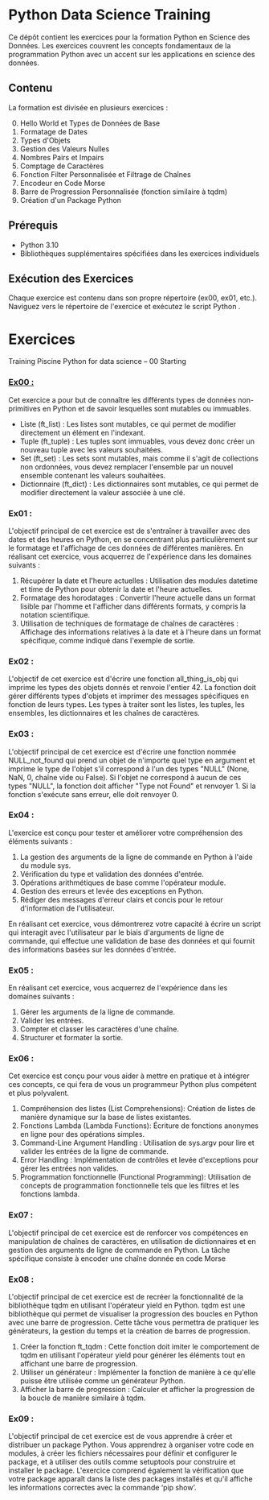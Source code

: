 # Python Data Science Training

Ce dépôt contient les exercices pour la formation Python en Science des Données. Les exercices couvrent les concepts fondamentaux de la programmation Python avec un accent sur les applications en science des données.

## Contenu

La formation est divisée en plusieurs exercices :

0. Hello World et Types de Données de Base
1. Formatage de Dates
2. Types d'Objets
3. Gestion des Valeurs Nulles
4. Nombres Pairs et Impairs
5. Comptage de Caractères
6. Fonction Filter Personnalisée et Filtrage de Chaînes
7. Encodeur en Code Morse
8. Barre de Progression Personnalisée (fonction similaire à tqdm)
9. Création d'un Package Python

## Prérequis

- Python 3.10
- Bibliothèques supplémentaires spécifiées dans les exercices individuels


## Exécution des Exercices

Chaque exercice est contenu dans son propre répertoire (ex00, ex01, etc.). Naviguez vers le répertoire de l'exercice et exécutez le script Python .

# Exercices
Training Piscine Python for data science – 00 Starting
 

### <ins>Ex00 : </ins>
 
Cet exercice a pour but de connaître les différents types de données non-primitives en Python et de savoir lesquelles sont mutables ou immuables. 

* Liste (ft_list) : Les listes sont mutables, ce qui permet de modifier directement un élément en l'indexant. 
* Tuple (ft_tuple) : Les tuples sont immuables, vous devez donc créer un nouveau tuple avec les valeurs souhaitées. 
* Set (ft_set) : Les sets sont mutables, mais comme il s'agit de collections non ordonnées, vous devez remplacer l'ensemble par un nouvel ensemble contenant les valeurs souhaitées. 
* Dictionnaire (ft_dict) : Les dictionnaires sont mutables, ce qui permet de modifier directement la valeur associée à une clé. 

 
### Ex01 : 
 
L'objectif principal de cet exercice est de s'entraîner à travailler avec des dates et des heures en Python, en se concentrant plus particulièrement sur le formatage et l'affichage de ces données de différentes manières. En réalisant cet exercice, vous acquerrez de l'expérience dans les domaines suivants : 

1. Récupérer la date et l'heure actuelles : Utilisation des modules datetime et time de Python pour obtenir la date et l'heure actuelles. 
2. Formatage des horodatages : Convertir l'heure actuelle dans un format lisible par l'homme et l'afficher dans différents formats, y compris la notation scientifique. 
3. Utilisation de techniques de formatage de chaînes de caractères : Affichage des informations relatives à la date et à l'heure dans un format spécifique, comme indiqué dans l'exemple de sortie. 

 
### Ex02 : 
 
L'objectif de cet exercice est d'écrire une fonction all_thing_is_obj qui imprime les types des objets donnés et renvoie l'entier 42. La fonction doit gérer différents types d'objets et imprimer des messages spécifiques en fonction de leurs types. Les types à traiter sont les listes, les tuples, les ensembles, les dictionnaires et les chaînes de caractères. 

### Ex03 : 

L'objectif principal de cet exercice est d'écrire une fonction nommée NULL_not_found qui prend un objet de n'importe quel type en argument et imprime le type de l'objet s'il correspond à l'un des types "NULL" (None, NaN, 0, chaîne vide ou False). Si l'objet ne correspond à aucun de ces types "NULL", la fonction doit afficher "Type not Found" et renvoyer 1. Si la fonction s'exécute sans erreur, elle doit renvoyer 0. 

 

### Ex04 : 

L'exercice est conçu pour tester et améliorer votre compréhension des éléments suivants : 

1. La gestion des arguments de la ligne de commande en Python à l'aide du module sys. 
2. Vérification du type et validation des données d'entrée. 
3. Opérations arithmétiques de base comme l'opérateur module. 
4. Gestion des erreurs et levée des exceptions en Python. 
5. Rédiger des messages d'erreur clairs et concis pour le retour d'information de l'utilisateur. 

En réalisant cet exercice, vous démontrerez votre capacité à écrire un script qui interagit avec l'utilisateur par le biais d'arguments de ligne de commande, qui effectue une validation de base des données et qui fournit des informations basées sur les données d'entrée. 

 

### Ex05 : 

En réalisant cet exercice, vous acquerrez de l'expérience dans les domaines suivants : 

1. Gérer les arguments de la ligne de commande. 
2. Valider les entrées. 
3. Compter et classer les caractères d'une chaîne. 
4. Structurer et formater la sortie. 
 

### Ex06 : 

Cet exercice est conçu pour vous aider à mettre en pratique et à intégrer ces concepts, ce qui fera de vous un programmeur Python plus compétent et plus polyvalent. 

1. Compréhension des listes (List Comprehensions): Création de listes de manière dynamique sur la base de listes existantes. 
2. Fonctions Lambda (Lambda Functions): Écriture de fonctions anonymes en ligne pour des opérations simples. 
3. Command-Line Argument Handling : Utilisation de sys.argv pour lire et valider les entrées de la ligne de commande. 
4. Error Handling : Implémentation de contrôles et levée d'exceptions pour gérer les entrées non valides. 
5. Programmation fonctionnelle (Functional Programming): Utilisation de concepts de programmation fonctionnelle tels que les filtres et les fonctions lambda. 

 

### Ex07 : 

L'objectif principal de cet exercice est de renforcer vos compétences en manipulation de chaînes de caractères, en utilisation de dictionnaires et en gestion des arguments de ligne de commande en Python. La tâche spécifique consiste à encoder une chaîne donnée en code Morse 

 

### Ex08 : 

L'objectif principal de cet exercice est de recréer la fonctionnalité de la bibliothèque tqdm en utilisant l'opérateur yield en Python. tqdm est une bibliothèque qui permet de visualiser la progression des boucles en Python avec une barre de progression. Cette tâche vous permettra de pratiquer les générateurs, la gestion du temps et la création de barres de progression. 

1. Créer la fonction ft_tqdm : Cette fonction doit imiter le comportement de tqdm en utilisant l'opérateur yield pour générer les éléments tout en affichant une barre de progression. 
2. Utiliser un générateur : Implémenter la fonction de manière à ce qu'elle puisse être utilisée comme un générateur Python. 
3. Afficher la barre de progression : Calculer et afficher la progression de la boucle de manière similaire à tqdm. 

 

### Ex09 : 

L'objectif principal de cet exercice est de vous apprendre à créer et distribuer un package Python. Vous apprendrez à organiser votre code en modules, à créer les fichiers nécessaires pour définir et configurer le package, et à utiliser des outils comme setuptools pour construire et installer le package. L'exercice comprend également la vérification que votre package apparaît dans la liste des packages installés et qu'il affiche les informations correctes avec la commande ‘pip show’. 
